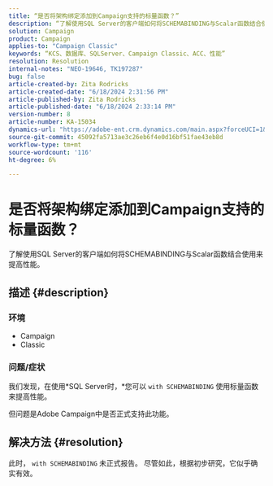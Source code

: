 ```yaml
---
title: “是否将架构绑定添加到Campaign支持的标量函数？”
description: “了解使用SQL Server的客户端如何将SCHEMABINDING与Scalar函数结合使用来提高性能。”
solution: Campaign
product: Campaign
applies-to: "Campaign Classic"
keywords: “KCS、数据库、SQLServer、Campaign Classic、ACC、性能”
resolution: Resolution
internal-notes: "NEO-19646, TK197287"
bug: false
article-created-by: Zita Rodricks
article-created-date: "6/18/2024 2:31:56 PM"
article-published-by: Zita Rodricks
article-published-date: "6/18/2024 2:33:14 PM"
version-number: 8
article-number: KA-15034
dynamics-url: "https://adobe-ent.crm.dynamics.com/main.aspx?forceUCI=1&pagetype=entityrecord&etn=knowledgearticle&id=74c68180-7f2d-ef11-840a-002248084fbb"
source-git-commit: 45092fa5713ae3c26eb6f4e0d16bf51fae43eb8d
workflow-type: tm+mt
source-wordcount: '116'
ht-degree: 6%

---
```


# 是否将架构绑定添加到Campaign支持的标量函数？


了解使用SQL Server的客户端如何将SCHEMABINDING与Scalar函数结合使用来提高性能。

## 描述 {#description}


### <b>环境</b>

- Campaign
- Classic


### <b>问题/症状</b>

我们发现，在使用*SQL Server时，*您可以 `with SCHEMABINDING` 使用标量函数来提高性能。

但问题是Adobe Campaign中是否正式支持此功能。


## 解决方法 {#resolution}


此时， `with SCHEMABINDING` 未正式报告。 尽管如此，根据初步研究，它似乎确实有效。

